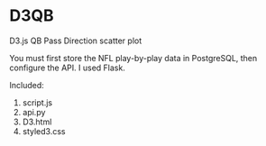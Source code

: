 # D3QB
D3.js QB Pass Direction scatter plot

You must first store the NFL play-by-play data in PostgreSQL, then configure the API. I used Flask. 

Included:
1. script.js
2. api.py 
3. D3.html 
4. styled3.css 

